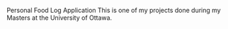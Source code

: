 Personal Food Log Application
This is one of my projects done during my Masters at the University of Ottawa.